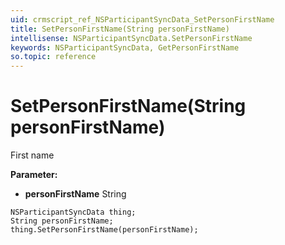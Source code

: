 ```yaml
---
uid: crmscript_ref_NSParticipantSyncData_SetPersonFirstName
title: SetPersonFirstName(String personFirstName)
intellisense: NSParticipantSyncData.SetPersonFirstName
keywords: NSParticipantSyncData, GetPersonFirstName
so.topic: reference
---
```


# SetPersonFirstName(String personFirstName)

First name

**Parameter:** 
* **personFirstName** String

```crmscript
NSParticipantSyncData thing;
String personFirstName;
thing.SetPersonFirstName(personFirstName);
```


